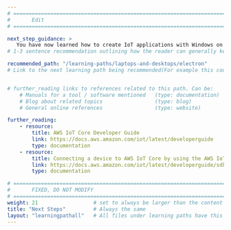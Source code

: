 ```yaml
---
# ================================================================================
#       Edit
# ================================================================================

next_step_guidance: >
   You have now learned how to create IoT applications with Windows on Arm and AWS IoT Core. You might be interested in learning how to use web technologies for creating cross-platform desktop apps.
# 1-3 sentence recommendation outlining how the reader can generally keep learning about these topics, and a specific explanation of why the next step is being recommended.

recommended_path: "/learning-paths/laptops-and-desktops/electron"
# Link to the next learning path being recommended(For example this could be /learning-paths/servers-and-cloud-computing/mongodb).


# further_reading links to references related to this path. Can be:
    # Manuals for a tool / software mentioned   (type: documentation)
    # Blog about related topics                 (type: blog)
    # General online references                 (type: website) 

further_reading:
    - resource:
        title: AWS IoT Core Developer Guide
        link: https://docs.aws.amazon.com/iot/latest/developerguide
        type: documentation
    - resource:
        title: Connecting a device to AWS IoT Core by using the AWS IoT Device SDK
        link: https://docs.aws.amazon.com/iot/latest/developerguide/sdk-tutorials.html
        type: documentation

# ================================================================================
#       FIXED, DO NOT MODIFY
# ================================================================================
weight: 21                  # set to always be larger than the content in this path, and one more than 'review'
title: "Next Steps"         # Always the same
layout: "learningpathall"   # All files under learning paths have this same wrapper
---
```

